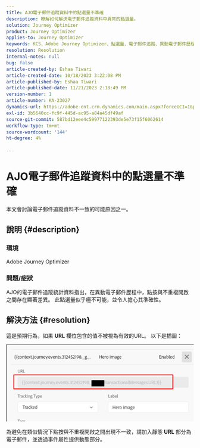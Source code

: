 ```yaml
---
title: AJO電子郵件追蹤資料中的點選量不準確
description: 瞭解如何解決電子郵件追蹤資料中異常的點選量。
solution: Journey Optimizer
product: Journey Optimizer
applies-to: Journey Optimizer
keywords: KCS、Adobe Journey Optimizer、點選量、電子郵件追蹤、異動電子郵件歷程
resolution: Resolution
internal-notes: null
bug: false
article-created-by: Eshaa Tiwari
article-created-date: 10/18/2023 3:22:08 PM
article-published-by: Eshaa Tiwari
article-published-date: 11/21/2023 2:18:49 PM
version-number: 1
article-number: KA-23027
dynamics-url: https://adobe-ent.crm.dynamics.com/main.aspx?forceUCI=1&pagetype=entityrecord&etn=knowledgearticle&id=93b72d14-ca6d-ee11-8df0-6045bd006a22
exl-id: 3b5640cc-fc9f-445d-ac95-a84a45df49af
source-git-commit: 587bd12eee4c59977122393de5e73f15f6062614
workflow-type: tm+mt
source-wordcount: '144'
ht-degree: 4%

---
```


# AJO電子郵件追蹤資料中的點選量不準確


本文會討論電子郵件追蹤資料不一致的可能原因之一。

## 說明 {#description}


### 環境

Adobe Journey Optimizer

### 問題/症狀

AJO的電子郵件追蹤統計資料指出，在異動電子郵件歷程中，點按與不重複開啟之間存在顯著差異。 此點選量似乎極不可能，並令人擔心其準確性。


## 解決方法 {#resolution}


這是預期行為，如果 <b>URL</b> 欄位包含的值不被視為有效的URL。 以下是插圖：

![](assets/4f440bc7-aa84-ee11-8179-6045bd006149.png)

為避免在類似情況下點按與不重複開啟之間出現不一致，請加入靜態 <b>URL</b> 部分為電子郵件，並透過事件屬性提供動態部分。

